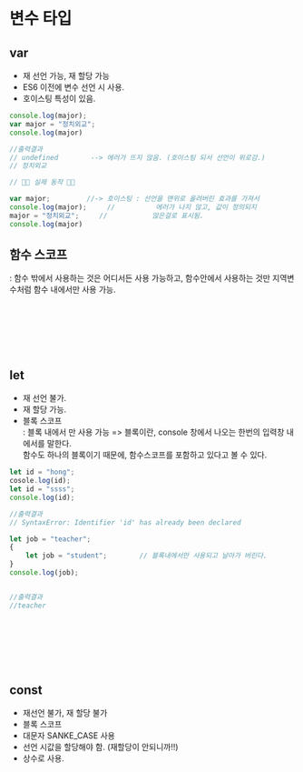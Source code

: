 # 변수 타입




## var 

* 재 선언 가능, 재 할당 가능
* ES6 이전에 변수 선언 시 사용.
* 호이스팅 특성이 있음.
```js
console.log(major);
var major = "정치외교";
console.log(major)

//출력결과
// undefined        --> 에러가 뜨지 않음. (호이스팅 되서 선언이 위로감.)
// 정치외교

// 🐳🐳 실제 동작 🐳🐳

var major;         //-> 호이스팅 : 선언을 맨위로 올려버린 효과를 가져서
console.log(major);     //          에러가 나지 않고, 값이 정의되지  
major = "정치외교";     //           않은걸로 표시됨.
console.log(major)

```

## 함수 스코프 <br>
: 함수 밖에서 사용하는 것은 어디서든 사용 가능하고, 함수안에서 사용하는 것만 지역변수처럼 함수 내에서만 사용 가능.


<br>
<br>
<br>
<br>
<br>

## let

* 재 선언 불가. 
* 재 할당 가능.
* 블록 스코프 <br>
: 블록 내에서 만 사용 가능  => 블록이란, console 창에서 나오는 한번의 입력창 내에서를 말한다. <br>
함수도 하나의 블록이기 때문에, 함수스코프를 포함하고 있다고 볼 수 있다.


```js
let id = "hong";
cosole.log(id);
let id = "ssss";
console.log(id);

//출력결과
// SyntaxError: Identifier 'id' has already been declared

```


```js
let job = "teacher";
{
    let job = "student";        // 블록내에서만 사용되고 날아가 버린다.
}
console.log(job);


//출력결과
//teacher
```

<br>
<br>
<br>
<br>
<br>


## const

* 재선언 불가, 재 할당 불가
* 블록 스코프
* 대문자 SANKE_CASE 사용
* 선언 시값을 할당해야 함. (재할당이 안되니까!!)
* 상수로 사용.










































